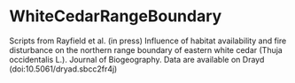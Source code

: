 # WhiteCedarRangeBoundary
Scripts from Rayfield et al. (in press) Influence of habitat availability and fire disturbance on the northern range boundary of eastern white cedar (Thuja occidentalis L.). Journal of Biogeography. Data are available on Drayd (doi:10.5061/dryad.sbcc2fr4j)   
